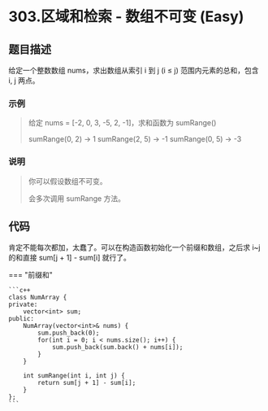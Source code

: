# 303.区域和检索 - 数组不可变 (Easy)

## 题目描述

给定一个整数数组  nums，求出数组从索引 i 到 j  (i ≤ j) 范围内元素的总和，包含 i,  j 两点。

### 示例

> 给定 nums = [-2, 0, 3, -5, 2, -1]，求和函数为 sumRange()
> 
> sumRange(0, 2) -> 1
> sumRange(2, 5) -> -1
> sumRange(0, 5) -> -3

### 说明

> 你可以假设数组不可变。
> 
> 会多次调用 sumRange 方法。

## 代码

肯定不能每次都加，太蠢了。可以在构造函数初始化一个前缀和数组，之后求 i~j 的和直接 sum[j + 1] - sum[i] 就行了。

=== "前缀和"

    ```c++
    class NumArray {
    private:
        vector<int> sum;
    public:
        NumArray(vector<int>& nums) {
            sum.push_back(0);
            for(int i = 0; i < nums.size(); i++) {
                sum.push_back(sum.back() + nums[i]);
            }
        }
        
        int sumRange(int i, int j) {
            return sum[j + 1] - sum[i];
        }
    };
    ```
